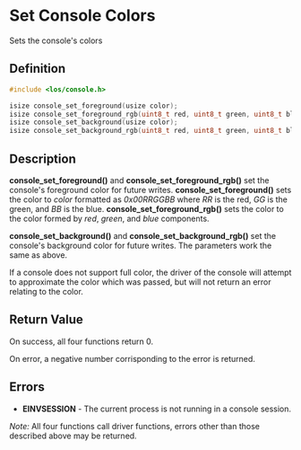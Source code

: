 # Set Console Colors
Sets the console's colors

## Definition

```c
#include <los/console.h>

isize console_set_foreground(usize color);
isize console_set_foreground_rgb(uint8_t red, uint8_t green, uint8_t blue);
isize console_set_background(usize color);
isize console_set_background_rgb(uint8_t red, uint8_t green, uint8_t blue);
```

## Description
**console_set_foreground()** and **console_set_foreground_rgb()** set the console's foreground color for future writes. **console_set_foreground()** sets the color to *color* formatted as *0x00RRGGBB* where *RR* is the red, *GG* is the green, and *BB* is the blue. **console_set_foreground_rgb()** sets the color to the color formed by *red*, *green*, and *blue* components.

**console_set_background()** and **console_set_background_rgb()** set the console's background color for future writes. The parameters work the same as above.

If a console does not support full color, the driver of the console will attempt to approximate the color which was passed, but will not return an error relating to the color.

## Return Value
On success, all four functions return 0.

On error, a negative number corrisponding to the error is returned.

## Errors
 * **EINVSESSION** - The current process is not running in a console session.

 *Note:* All four functions call driver functions, errors other than those described above may be returned.